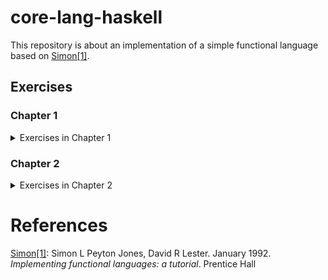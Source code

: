 # core-lang-haskell

This repository is about an implementation of a simple functional language based on <span id="text-1">[Simon\[1\]](#reference-1)</span>.

## Exercises

### Chapter 1

<details>
<summary>Exercises in Chapter 1</summary>
<p>

| Name          | Files                                                       |
|---------------|-------------------------------------------------------------|
| Exercise 1.1  | /exercises/exercise1-01.xls, /src/Language/PrettyPrinter.hs |
| Exercise 1.2  | /src/Data/ISeq.hs                                           |
| Exercise 1.3  | /src/Language/PrettyPrinter.hs                              |
| Exercise 1.4  | /exercises/exercise1-04.xls, /src/Language/PrettyPrinter.hs |
| Exercise 1.5  | /src/Data/ISeq.hs                                           |
| Exercise 1.6  | /src/Data/ISeq.hs                                           |
| Exercise 1.7  | /src/Data/ISeq.hs                                           |
| Exercise 1.8  | /src/Language/PrettyPrinter.hs                              |
| Exercise 1.9  | /src/Language/Parser.hs                                     |
| Exercise 1.10 | /src/Language/Parser.hs                                     |
| Exercise 1.11 | /src/Lanugage/Parser.hs                                     |
| Exercise 1.12 | /src/Lanugage/Parser.hs                                     |
| Exercise 1.13 | /src/Lanugage/Parser.hs                                     |
| Exercise 1.14 | /src/Lanugage/Parser.hs                                     |
| Exercise 1.15 | /src/Lanugage/Parser.hs                                     |
| Exercise 1.16 | /src/Lanugage/Parser.hs                                     |
| Exercise 1.17 | /src/Lanugage/Parser.hs                                     |
| Exercise 1.18 | /src/Lanugage/Parser.hs                                     |
| Exercise 1.19 | /src/Lanugage/Parser.hs                                     |
| Exercise 1.20 | /src/Lanugage/Parser.hs                                     |
| Exercise 1.21 | /src/Lanugage/Parser.hs                                     |
| Exercise 1.22 | /exercises/exercise1-22.md                                  |
| Exercise 1.23 | /src/Lanugage/Parser.hs                                     |
| Exercise 1.24 | /src/Lanugage/Parser.hs                                     |

</p>
</details>

### Chapter 2

<details>
<summary>Exercises in Chapter 2</summary>
<p>

| Name          | Files                                                    |
|---------------|----------------------------------------------------------|
| Exercise 2.1  | /exercises/exercise2-01.md                               |
| Exercise 2.2  | /exercises/exercise2-02.md                               |
| Exercise 2.3  | _skipped_                                                |
| Exercise 2.4  | /src/Language/TiMachine.hs                               |
| Exercise 2.5  | /src/Language/TiMachine.hs                               |
| Exercise 2.6  | /src/Language/TiMachine.hs                               |
| Exercise 2.7  | /src/Language/TiMachine.hs                               |
| Exercise 2.8  | /exercises/exercise2-08.md                               |
| Exercise 2.9  | /exercises/exercise2-09.md                               |
| Exercise 2.10 | /src/Language/TiMachine.hs                               |
| Exercise 2.11 | /src/Language/TiMachine.hs                               |
| Exercise 2.12 | /exercises/exercise2-12.md                               |
| Exercise 2.13 | /src/Language/TiMachine.hs, /exercises/exercise2-13.md   |
| Exercise 2.14 | /src/Language/TiMachine.hs                               |
| Exercise 2.15 | /exercises/exercise2-15.md                               |
| Exercise 2.16 | /src/Language/TiMachine.hs                               |
| Exercise 2.17 | /src/Language/TiMachine.hs                               |
| Exercise 2.18 | /src/Language/TiMachine.hs, /exercises/exercise2-18.md   |
| Exercise 2.19 | /exercises/exercise2-19.md                               |
| Exercise 2.20 | /src/Language/TiMachine.hs, /exercises/exercise2-20.core |
| Exercise 2.21 | /src/Language/TiMachine.hs                               |
| Exercise 2.22 | /src/Language/TiMachine.hs, /exercises/exercise2-22.md   |
| Exercise 2.23 | /exercises/exercise2-23.core                             |
| Exercise 2.24 | /src/Language/TiMachine.hs, /exercises/exercise2-24.md   |
| Exercise 2.25 | /exercises/exercise2-25.md                               |
| Exercise 2.26 | /src/Language/TiMachine.hs                               |
| Exercise 2.27 | /src/Language/TiMachineAlter.hs                          |
| Exercise 2.28 | /src/Language/TiMachineAlter.hs                          |

</p>
</details>

# References

<span id="reference-1">[Simon\[1\]](#text-1): Simon L Peyton Jones, David R Lester. January 1992. _Implementing functional languages: a tutorial_. Prentice Hall</span>
